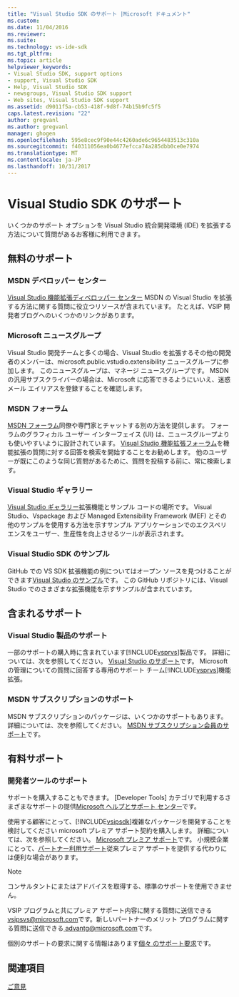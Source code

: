 ```yaml
---
title: "Visual Studio SDK のサポート |Microsoft ドキュメント"
ms.custom: 
ms.date: 11/04/2016
ms.reviewer: 
ms.suite: 
ms.technology: vs-ide-sdk
ms.tgt_pltfrm: 
ms.topic: article
helpviewer_keywords:
- Visual Studio SDK, support options
- support, Visual Studio SDK
- Help, Visual Studio SDK
- newsgroups, Visual Studio SDK support
- Web sites, Visual Studio SDK support
ms.assetid: d9011f5a-cb53-418f-9d8f-74b15b9fc5f5
caps.latest.revision: "22"
author: gregvanl
ms.author: gregvanl
manager: ghogen
ms.openlocfilehash: 595e8cec9f90e44c4260ade6c9654483513c310a
ms.sourcegitcommit: f40311056ea0b4677efcca74a285dbb0ce0e7974
ms.translationtype: MT
ms.contentlocale: ja-JP
ms.lasthandoff: 10/31/2017
---
```

# <a name="support-for-the-visual-studio-sdk"></a>Visual Studio SDK のサポート
いくつかのサポート オプションを Visual Studio 統合開発環境 (IDE) を拡張する方法について質問があるお客様に利用できます。  
  
## <a name="free-support"></a>無料のサポート  
  
### <a name="msdn-development-center"></a>MSDN デベロッパー センター  
 [Visual Studio 機能拡張ディベロッパー センター](http://go.microsoft.com/fwlink/?LinkID=84381) MSDN の Visual Studio を拡張する方法に関する質問に役立つリソースが含まれています。 たとえば、VSIP 開発者ブログへのいくつかのリンクがあります。  
  
### <a name="microsoft-newsgroups"></a>Microsoft ニュースグループ  
 Visual Studio 開発チームと多くの場合、Visual Studio を拡張するその他の開発者のメンバーは、microsoft.public.vstudio.extensibility ニュースグループに参加します。 このニュースグループは、マネージ ニュースグループです。 MSDN の汎用サブスクライバーの場合は、Microsoft に応答できるようにいいえ、迷惑メール エイリアスを登録することを確認します。  
  
### <a name="msdn-forums"></a>MSDN フォーラム  
 [MSDN フォーラム](http://go.microsoft.com/fwlink/?LinkID=76632)同僚や専門家とチャットする別の方法を提供します。 フォーラムのグラフィカル ユーザー インターフェイス (UI) は、ニュースグループよりも使いやすいように設計されています。 [Visual Studio 機能拡張フォーラム](http://go.microsoft.com/fwlink/?LinkID=121964)を機能拡張の質問に対する回答を検索を開始することをお勧めします。 他のユーザーが既にこのような同じ質問があるために、質問を投稿する前に、常に検索します。  
  
### <a name="visual-studio-gallery"></a>Visual Studio ギャラリー  
 [Visual Studio ギャラリー](http://visualstudiogallery.msdn.microsoft.com/)拡張機能とサンプル コードの場所です。 Visual Studio、Vspackage および Managed Extensibility Framework (MEF) とその他のサンプルを使用する方法を示すサンプル アプリケーションでのエクスペリエンスをユーザー、生産性を向上させるツールが表示されます。  
  
### <a name="visual-studio-sdk-samples"></a>Visual Studio SDK のサンプル

GitHub での VS SDK 拡張機能の例についてはオープン ソースを見つけることができます[Visual Studio のサンプル](https://github.com/Microsoft/VSSDK-Extensibility-Samples)です。 この GitHub リポジトリには、Visual Studio でのさまざまな拡張機能を示すサンプルが含まれています。

## <a name="included-support"></a>含まれるサポート  
  
### <a name="visual-studio-product-support"></a>Visual Studio 製品のサポート  
 一部のサポートの購入時に含まれています[!INCLUDE[vsprvs](../code-quality/includes/vsprvs_md.md)]製品です。 詳細については、次を参照してください。 [Visual Studio のサポート](http://msdn.microsoft.com/vstudio/cc136615.aspx)です。 Microsoft の管理についての質問に回答する専用のサポート チーム[!INCLUDE[vsprvs](../code-quality/includes/vsprvs_md.md)]機能拡張。  
  
### <a name="msdn-subscription-support"></a>MSDN サブスクリプションのサポート  
 MSDN サブスクリプションのパッケージは、いくつかのサポートもあります。 詳細については、次を参照してください。 [MSDN サブスクリプション会員のサポート](https://msdn.microsoft.com/subscriptions/aa718661.aspx)です。  
  
## <a name="paid-support"></a>有料サポート  
  
### <a name="developer-tools-support"></a>開発者ツールのサポート  
 サポートを購入することもできます。 [Developer Tools] カテゴリで利用するさまざまなサポートの提供[Microsoft ヘルプとサポート センター](http://go.microsoft.com/fwlink/?LinkID=82383)です。  
  
 使用する顧客にとって、[!INCLUDE[vsipsdk](../extensibility/includes/vsipsdk_md.md)]複雑なパッケージを開発することを検討してください microsoft プレミア サポート契約を購入します。 詳細については、次を参照してください。 [Microsoft プレミア サポート](http://go.microsoft.com/fwlink/?LinkID=76660)です。 小規模企業にとって、[パートナー利用サポート](http://www.microsoft.com/services/microsoftservices/srv_mspa.mspx)従来プレミア サポートを提供する代わりには便利な場合があります。  
  
> [!NOTE]
>  コンサルタントにまたはアドバイスを取得する、標準のサポートを使用できません。  
  
 VSIP プログラムと共にプレミア サポート内容に関する質問に送信できる[ vsipsvs@microsoft.com](mailto:vsipsvs@microsoft.com)です。新しいパートナーのメリット プログラムに関する質問に送信できる[ advantg@microsoft.com](mailto:advantg@microsoft.com)です。  
  
 個別のサポートの要求に関する情報はあります[個々 のサポート要求](http://go.microsoft.com/fwlink/?LinkID=82385)です。  
  
## <a name="see-also"></a>関連項目  
 [ご意見](../ide/talk-to-us.md)